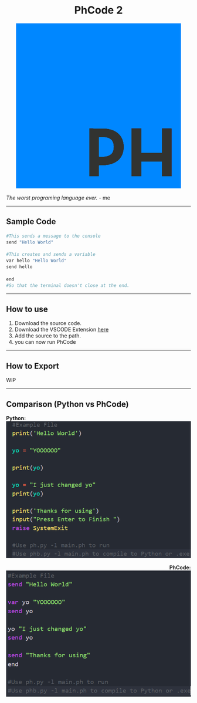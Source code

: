
<h1 align="center">PhCode 2</h1>

<p align="center">
    <img src="./images/PhCode-Logo.png" alt="Plagerised Logo"/>
</p>

*The worst programing language ever.* - me

---
## Sample Code

```python
#This sends a message to the console
send "Hello World"

#This creates and sends a variable
var hello "Hello World"
send hello

end
#So that the terminal doesn't close at the end.
```

---

## How to use

1. Download the source code.
2. Download the VSCODE Extension [here](https://marketplace.visualstudio.com/items?itemName=Phoneguytech75.phcode)
3. Add the source to the path.
4. you can now run PhCode
   
---

## How to Export

WIP

---

## Comparison (Python vs PhCode)

<p align="left">
    <strong>
        Python:
    </strong>
    <img src="./images/Python-Screenshot.png"/>
</p>

<p align="right">
    <strong>
        PhCode:
    </strong>
    <img src="./images/Phcode-Screenshot.png"/>
</p>